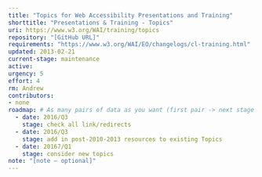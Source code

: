 ```yaml
---
title: "Topics for Web Accessibility Presentations and Training"
shorttitle: "Presentations & Training - Topics"
uri: https://www.w3.org/WAI/training/topics
repository: "[GitHub URL]"
requirements: "https://www.w3.org/WAI/EO/changelogs/cl-training.html"
updated: 2013-02-21
current-stage: maintenance
active: 
urgency: 5
effort: 4
rm: Andrew
contributors:
- none
roadmap: # As many pairs of data as you want (first pair -> next stage in the tool)
  - date: 2016/Q3
    stage: check all link/redirects
  - date: 2016/Q3
    stage: add in post-2010-2013 resources to existing Topics
  - date: 20167/Q1
    stage: consider new topics
note: "[note – optional]"
---
```

